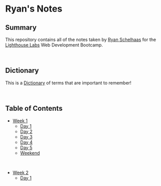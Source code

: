 # Ryan's Notes

<!-- # This is an H1 header (largest)
###### This is an h6 header (smallest) -->

## Summary
This repository contains all of the notes taken by [Ryan Schelhaas](https://github.com/VagrantGinger68) for the [Lighthouse Labs](https://www.lighthouselabs.ca/) Web Development Bootcamp. 

</br>

## Dictionary
This is a [Dictionary](/Dictionary.md) of terms that are important to remember!

</br>

## Table of Contents
* [Week 1](/Week_1/)
  * [Day 1](/Week_1/Day_1/)
  * [Day 2](/Week_1/Day_2/) 
  * [Day 3](/Week_1/Day_3/)
  * [Day 4](/Week_1/Day_4/) 
  * [Day 5](/Week_1/Day_5/)
  * [Weekend](/Week_1/Weekend/)

</br>

* [Week 2](/Week_2/)
  * [Day 1](/Week_2/Day_1/) 